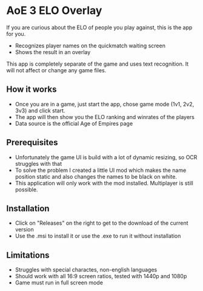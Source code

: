 # AoE 3 ELO Overlay

If you are curious about the ELO of people you play against, this is the app for you.
- Recognizes player names on the quickmatch waiting screen 
- Shows the result in an overlay

This app is completely separate of the game and uses text recognition. It will not affect or change any game files.

## How it works
* Once you are in a game, just start the app, chose game mode (1v1, 2v2, 3v3) and click start.
* The app will then show you the ELO ranking and winrates of the players
* Data source is the official Age of Empires page

## Prerequisites
* Unfortunately the game UI is build with a lot of dynamic resizing, so OCR struggles with that
* To solve the problem I created a little UI mod which makes the name position static and also changes the names to be black on white. 
* This application will only work with the mod installed. Multiplayer is still possible.

## Installation
* Click on "Releases" on the right to get to the download of the current version
* Use the .msi to install it or use the .exe to run it without installation 

## Limitations
* Struggles with special charactes, non-english languages
* Should work with all 16:9 screen ratios, tested with 1440p and 1080p
* Game must run in full screen mode


